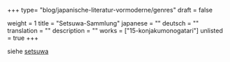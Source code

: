 +++
type= "blog/japanische-literatur-vormoderne/genres"
draft = false

weight = 1
title = "Setsuwa-Sammlung"
japanese = ""
deutsch = ""
translation = ""
description = ""
works = ["15-konjakumonogatari"]
unlisted = true
+++

siehe [setsuwa](../setsuwa)
